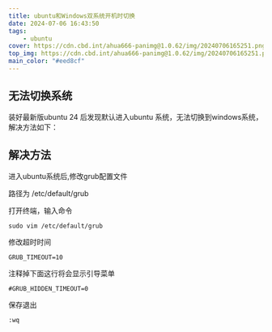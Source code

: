 ```yaml
---
title: ubuntu和Windows双系统开机时切换
date: 2024-07-06 16:43:50
tags:
    - ubuntu
cover: https://cdn.cbd.int/ahua666-panimg@1.0.62/img/20240706165251.png
top_img: https://cdn.cbd.int/ahua666-panimg@1.0.62/img/20240706165251.png
main_color: "#eed8cf"
---
```


## 无法切换系统
装好最新版ubuntu 24 后发现默认进入ubuntu 系统，无法切换到windows系统，解决方法如下：

## 解决方法
进入ubuntu系统后,修改grub配置文件 

路径为 /etc/default/grub

打开终端，输入命令
```shell
sudo vim /etc/default/grub
```
修改超时时间
```shell
GRUB_TIMEOUT=10
```
注释掉下面这行将会显示引导菜单
```shell
#GRUB_HIDDEN_TIMEOUT=0
```
保存退出
```shell
:wq
```
